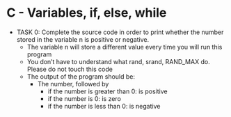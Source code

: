 # C - Variables, if, else, while

+ TASK 0: Complete the source code in order to print whether the number stored in the variable n is positive or negative.
	+ The variable n will store a different value every time you will run this program
	+ You don’t have to understand what rand, srand, RAND_MAX do. Please do not touch this code
	+ The output of the program should be:
		+ The number, followed by
			+ if the number is greater than 0: is positive
			+ if the number is 0: is zero
			+ if the number is less than 0: is negative
